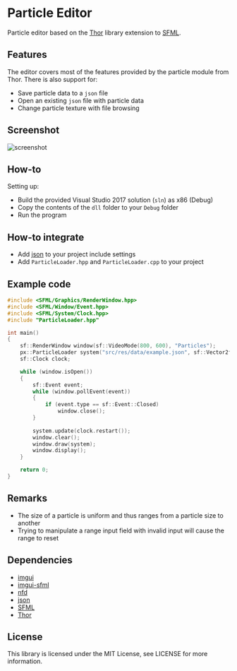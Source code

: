 # Particle Editor

Particle editor based on the [Thor](https://github.com/Bromeon/Thor) library extension to [SFML](https://github.com/SFML/SFML). 

## Features

The editor covers most of the features provided by the particle module from Thor. There is also
support for:

* Save particle data to a `json` file
* Open an existing `json` file with particle data
* Change particle texture with file browsing

## Screenshot

![screenshot](https://i.imgur.com/ovCAsrP.png)

## How-to

Setting up:

* Build the provided Visual Studio 2017 solution (`sln`) as x86 (Debug)
* Copy the contents of the `dll` folder to your `Debug` folder
* Run the program

## How-to integrate

* Add [json](https://github.com/nlohmann/json) to your project include settings
* Add `ParticleLoader.hpp` and `ParticleLoader.cpp` to your project

## Example code

```c++
#include <SFML/Graphics/RenderWindow.hpp>
#include <SFML/Window/Event.hpp>
#include <SFML/System/Clock.hpp>
#include "ParticleLoader.hpp"

int main()
{
    sf::RenderWindow window(sf::VideoMode(800, 600), "Particles");
    px::ParticleLoader system("src/res/data/example.json", sf::Vector2f(400.f, 400.f));
    sf::Clock clock;

    while (window.isOpen())
    {
        sf::Event event;
        while (window.pollEvent(event))
        {
            if (event.type == sf::Event::Closed)
                window.close();
        }
		
        system.update(clock.restart());
        window.clear();
        window.draw(system);
        window.display();
    }

    return 0;
}
```
## Remarks

* The size of a particle is uniform and thus ranges from a particle size to another
* Trying to manipulate a range input field with invalid input will cause the range to reset

## Dependencies

* [imgui](https://github.com/ocornut/imgui)
* [imgui-sfml](https://github.com/eliasdaler/imgui-sfml)
* [nfd](https://github.com/mlabbe/nativefiledialog)
* [json](https://github.com/nlohmann/json)
* [SFML](https://github.com/SFML/SFML)
* [Thor](https://github.com/Bromeon/Thor)

## License

This library is licensed under the MIT License, see LICENSE for more information.
